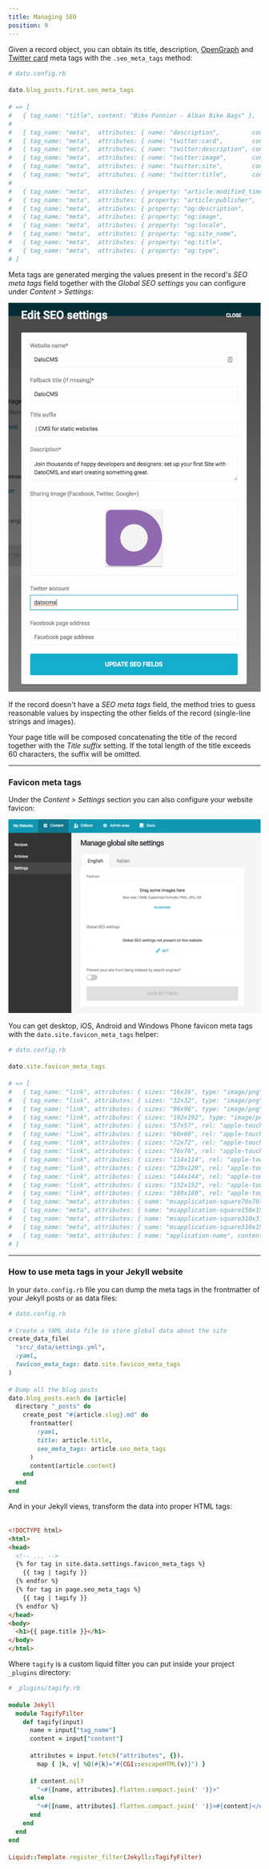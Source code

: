 ```yaml
---
title: Managing SEO
position: 9
---
```


Given a record object, you can obtain its title, description, [OpenGraph](http://ogp.me/) and [Twitter card](https://dev.twitter.com/cards/overview) meta tags with the `.seo_meta_tags` method:

```ruby
# dato.config.rb

dato.blog_posts.first.seo_meta_tags

# => [
#   { tag_name: "title", content: "Bike Pannier - Alban Bike Bags" },
#
#   { tag_name: "meta",  attributes: { name: "description",         content: "Lorem ipsum..." } },
#   { tag_name: "meta",  attributes: { name: "twitter:card",        content: "summary" } },
#   { tag_name: "meta",  attributes: { name: "twitter:description", content: "Lorem ipsum..." } },
#   { tag_name: "meta",  attributes: { name: "twitter:image",       content: "https://www.datocms-assets.com/72/123-image.png" } },
#   { tag_name: "meta",  attributes: { name: "twitter:site",        content: "@AlbanBikeBags" } }
#   { tag_name: "meta",  attributes: { name: "twitter:title",       content: "Bike Pannier" } },
#
#   { tag_name: "meta",  attributes: { property: "article:modified_time", content: "2017-01-26T09:11:19Z" } },
#   { tag_name: "meta",  attributes: { property: "article:publisher",     content: "https://www.facebook.com/AlbanBags/" } },
#   { tag_name: "meta",  attributes: { property: "og:description",        content: "Lorem ipsum..." } },
#   { tag_name: "meta",  attributes: { property: "og:image",              content: "https://www.datocms-assets.com/72/123-image.png" } },
#   { tag_name: "meta",  attributes: { property: "og:locale",             content: "en_US" } },
#   { tag_name: "meta",  attributes: { property: "og:site_name",          content: "Alban Bike Bags" } },
#   { tag_name: "meta",  attributes: { property: "og:title",              content: "Bike Pannier" } },
#   { tag_name: "meta",  attributes: { property: "og:type",               content: "article" } },
# ]
```

Meta tags are generated merging the values present in the record's *SEO meta tags* field together with the *Global SEO settings* you can configure under *Content > Settings*:

![foo](../images/seo/global-seo.png)

If the record doesn't have a *SEO meta tags* field, the method tries to guess reasonable values by inspecting the other fields of the record (single-line strings and images).

Your page title will be composed concatenating the title of the record together with the *Title suffix* setting. If the total length of the title exceeds 60 characters, the suffix will be omitted.

---

### Favicon meta tags

Under the *Content > Settings* section you can also configure your website favicon:

![foo](../images/seo/favicon.png)

You can get desktop, iOS, Android and Windows Phone favicon meta tags with the `dato.site.favicon_meta_tags` helper:

```ruby
# dato.config.rb

dato.site.favicon_meta_tags

# => [
#   { tag_name: "link", attributes: { sizes: "16x16", type: "image/png", rel: "icon", href: "https://www.datocms-assets.com/72/favicon.png?w=16&h=16" } },
#   { tag_name: "link", attributes: { sizes: "32x32", type: "image/png", rel: "icon", href: "https://www.datocms-assets.com/72/favicon.png?w=32&h=32" } },
#   { tag_name: "link", attributes: { sizes: "96x96", type: "image/png", rel: "icon", href: "https://www.datocms-assets.com/72/favicon.png?w=96&h=96" } },
#   { tag_name: "link", attributes: { sizes: "192x192", type: "image/png", rel: "icon", href: "https://www.datocms-assets.com/72/favicon.png?w=192&h=192" } },
#   { tag_name: "link", attributes: { sizes: "57x57", rel: "apple-touch-icon", href: "https://www.datocms-assets.com/72/favicon.png?w=57&h=57" } },
#   { tag_name: "link", attributes: { sizes: "60x60", rel: "apple-touch-icon", href: "https://www.datocms-assets.com/72/favicon.png?w=60&h=60" } },
#   { tag_name: "link", attributes: { sizes: "72x72", rel: "apple-touch-icon", href: "https://www.datocms-assets.com/72/favicon.png?w=72&h=72" } },
#   { tag_name: "link", attributes: { sizes: "76x76", rel: "apple-touch-icon", href: "https://www.datocms-assets.com/72/favicon.png?w=76&h=76" } },
#   { tag_name: "link", attributes: { sizes: "114x114", rel: "apple-touch-icon", href: "https://www.datocms-assets.com/72/favicon.png?w=114&h=114" } },
#   { tag_name: "link", attributes: { sizes: "120x120", rel: "apple-touch-icon", href: "https://www.datocms-assets.com/72/favicon.png?w=120&h=120" } },
#   { tag_name: "link", attributes: { sizes: "144x144", rel: "apple-touch-icon", href: "https://www.datocms-assets.com/72/favicon.png?w=144&h=144" } },
#   { tag_name: "link", attributes: { sizes: "152x152", rel: "apple-touch-icon", href: "https://www.datocms-assets.com/72/favicon.png?w=152&h=152" } },
#   { tag_name: "link", attributes: { sizes: "180x180", rel: "apple-touch-icon", href: "https://www.datocms-assets.com/72/favicon.png?w=180&h=180" } },
#   { tag_name: "meta", attributes: { name: "msapplication-square70x70logo", content: "https://www.datocms-assets.com/72/favicon.png?w=70&h=70" } },
#   { tag_name: "meta", attributes: { name: "msapplication-square150x150logo", content: "https://www.datocms-assets.com/72/favicon.png?w=150&h=150" } },
#   { tag_name: "meta", attributes: { name: "msapplication-square310x310logo", content: "https://www.datocms-assets.com/72/favicon.png?w=310&h=310" } },
#   { tag_name: "meta", attributes: { name: "msapplication-square310x150logo", content: "https://www.datocms-assets.com/72/favicon.png?w=310&h=150" } },
#   { tag_name: "meta", attributes: { name: "application-name", content: "Alban Bike Bags" } }
# ]
```

---

### How to use meta tags in your Jekyll website

In your `dato.config.rb` file you can dump the meta tags in the frontmatter of your Jekyll posts or as data files:

```ruby
# dato.config.rb

# Create a YAML data file to store global data about the site
create_data_file(
  "src/_data/settings.yml", 
  :yaml,
  favicon_meta_tags: dato.site.favicon_meta_tags
)

# Dump all the blog posts
dato.blog_posts.each do |article|
  directory "_posts" do
    create_post "#{article.slug}.md" do
      frontmatter(
        :yaml,
        title: article.title,
        seo_meta_tags: article.seo_meta_tags
      )
      content(article.content)
    end
  end
end
```

And in your Jekyll views, transform the data into proper HTML tags:

```html

<!DOCTYPE html>
<html>
<head>
  <!-- ... -->
  {% for tag in site.data.settings.favicon_meta_tags %}
    {{ tag | tagify }}
  {% endfor %}
  {% for tag in page.seo_meta_tags %}
    {{ tag | tagify }}
  {% endfor %}
</head>
<body>
  <h1>{{ page.title }}</h1>
</body>
</html>
```

Where `tagify` is a custom liquid filter you can put inside your project `_plugins` directory:

```ruby
# _plugins/tagify.rb

module Jekyll
  module TagifyFilter
    def tagify(input)
      name = input["tag_name"]
      content = input["content"]

      attributes = input.fetch("attributes", {}).
        map { |k, v| %Q(#{k}="#{CGI::escapeHTML(v)}") }

      if content.nil?
        "<#{[name, attributes].flatten.compact.join(' ')}>"
      else
        "<#{[name, attributes].flatten.compact.join(' ')}>#{content}</#{name}>"
      end
    end
  end
end

Liquid::Template.register_filter(Jekyll::TagifyFilter)
```

